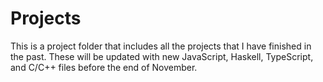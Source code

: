 # Projects
This is a project folder that includes all the projects that I have finished in the past. These will be updated with new JavaScript, Haskell, TypeScript,
and C/C++ files before the end of November.
